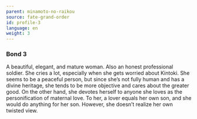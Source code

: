 ```yaml
---
parent: minamoto-no-raikou
source: fate-grand-order
id: profile-3
language: en
weight: 3
---
```


### Bond 3

A beautiful, elegant, and mature woman.
Also an honest professional soldier.
She cries a lot, especially when she gets worried about Kintoki.
She seems to be a peaceful person, but since she’s not fully human and has a divine heritage, she tends to be more objective and cares about the greater good.
On the other hand, she devotes herself to anyone she loves as the personification of maternal love. To her, a lover equals her own son, and she would do anything for her son. However, she doesn’t realize her own twisted view.
